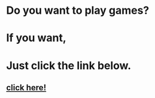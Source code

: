 # Do you want to play games?
# If you want,
# Just click the link below.
## [click here!](/MyCpp/numgames.cpp)
